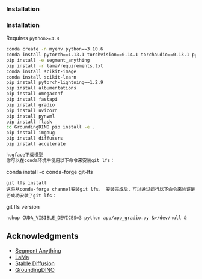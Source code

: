 
### Installation





### Installation
Requires `python>=3.8`
```bash
conda create -n myenv python==3.10.6
conda install pytorch==1.13.1 torchvision==0.14.1 torchaudio==0.13.1 pytorch-cuda=11.7 -c pytorch -c nvidia
pip install -e segment_anything
pip install -r lama/requirements.txt 
conda install scikit-image
conda install scikit-learn
pip install pytorch-lightning==1.2.9
pip install albumentations
pip install omegaconf
pip install fastapi
pip install gradio
pip install uvicorn
pip install pynvml
pip install flask
cd GroundingDINO pip install -e .
pip install imgaug
pip install diffusers
pip install accelerate

hugface下载模型
你可以在conda环境中使用以下命令来安装git lfs：

```
conda install -c conda-forge git-lfs
```
git lfs install
这将从conda-forge channel安装git lfs。 安装完成后，可以通过运行以下命令来验证是否成功安装了git lfs：
```
git lfs version
```
nohup CUDA_VISIBLE_DEVICES=3 python app/app_gradio.py &>/dev/null &

```



## Acknowledgments
- [Segment Anything](https://github.com/facebookresearch/segment-anything)
- [LaMa](https://github.com/advimman/lama)
- [Stable Diffusion](https://github.com/CompVis/stable-diffusion)
- [GroundingDINO](https://github.com/IDEA-Research/GroundingDINO)








